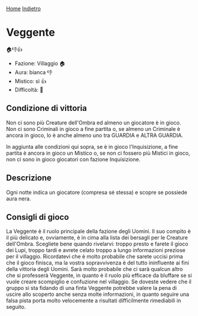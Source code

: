 [Home](/wherewolf-rules)
[Indietro](..)

# Veggente

<span class='emoji'>🏠👎👍</span>

- Fazione: Villaggio <span class='emoji'>🏠</span>
- Aura: bianca <span class='emoji'>👎</span>
- Mistico: sì <span class='emoji'>👍</span>
- Difficoltà: <span class='emoji'>🌙</span>

## Condizione di vittoria

Non ci sono più Creature dell'Ombra ed almeno un giocatore è in gioco. Non ci sono Criminali in gioco a fine partita o, se almeno un Criminale è ancora in gioco, lo è anche almeno uno tra GUARDIA e ALTRA GUARDIA.

In aggiunta alle condizioni qui sopra, se è in gioco l'Inquisizione, a fine partita è ancora in gioco un Mistico o, se non ci fossero più Mistici in gioco, non ci sono in gioco giocatori con fazione Inquisizione.

## Descrizione

Ogni notte indica un giocatore (compresa sé stessa) e scopre se possiede aura nera.

## Consigli di gioco

La Veggente è il ruolo principale della fazione degli Uomini. Il suo compito è il più delicato e, ovviamente, è in cima alla lista dei bersagli per le Creature dell'Ombra. Scegliete bene quando rivelarvi: troppo presto e farete il gioco dei Lupi, troppo tardi e avrete celato troppo a lungo informazioni preziose per il villaggio. Ricordatevi che è molto probabile che sarete uccisi prima che il gioco finisca, ma la vostra sopravvivenza è del tutto ininfluente ai fini della vittoria degli Uomini. Sarà molto probabile che ci sarà qualcun altro che si professerà Veggente, in quanto è il ruolo più efficace da bluffare se si vuole creare scompiglio e confuzione nel villaggio. Se doveste vedere che il gruppo si sta fidando di una finta Veggente potrebbe valere la pena di uscire allo scoperto anche senza molte informazioni, in quanto seguire una falsa pista porta molto velocemente a risultati difficilmente rimediabili in seguito.
